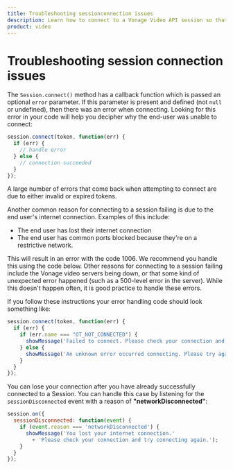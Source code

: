 ```yaml
--- 
title: Troubleshooting sessionconnection issues 
description: Learn how to connect to a Vonage Video API session so that participants can use audio, video, and messaging functionality in your web application.
product: video 
---
```


# Troubleshooting session connection issues

The `Session.connect()` method has a callback function which is passed an optional `error` parameter. If this parameter is present and defined (not `null` or undefined), then there was an error when connecting. Looking for this error in your code will help you decipher why the end-user was unable to connect:

```js
session.connect(token, function(err) {
  if (err) {
    // handle error
  } else {
    // connection succeeded
  }
});
```

A large number of errors that come back when attempting to connect are due to either invalid or expired tokens.

Another common reason for connecting to a session failing is due to the end user's internet connection. Examples of this include:

* The end user has lost their internet connection
* The end user has common ports blocked because they're on a restrictive network.

This will result in an error with the code 1006. We recommend you handle this using the code below. Other reasons for connecting to a session failing include the Vonage video servers being down, or that some kind of unexpected error happened (such as a 500-level error in the server). While this doesn't happen often, it is good practice to handle these errors.

If you follow these instructions your error handling code should look something like:

```js
session.connect(token, function(err) {
  if (err) {
    if (err.name === "OT_NOT_CONNECTED") {
      showMessage('Failed to connect. Please check your connection and try connecting again.');
    } else {
      showMessage('An unknown error occurred connecting. Please try again later.');
    }
  }
});
```

You can lose your connection after you have already successfully connected to a Session. You can handle this case by listening for the `sessionDisconnected` event with a reason of **"networkDisconnected"**:

```js
session.on({
  sessionDisconnected: function(event) {
    if (event.reason === 'networkDisconnected') {
      showMessage('You lost your internet connection.'
        + 'Please check your connection and try connecting again.');
    }
  }
});
```
